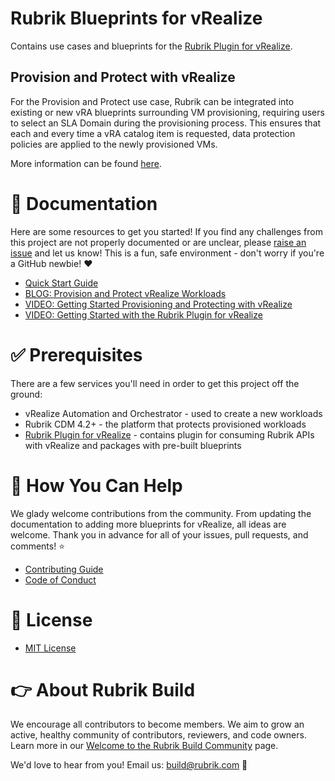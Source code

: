 # Rubrik Blueprints for vRealize

Contains use cases and blueprints for the [Rubrik Plugin for vRealize](https://github.com/rubrikinc/rubrik-plugin-for-vrealize). 

## Provision and Protect with vRealize
For the Provision and Protect use case, Rubrik can be integrated into existing or new vRA blueprints surrounding VM provisioning, requiring users to select an SLA Domain during the provisioning process. This ensures that each and every time a vRA catalog item is requested, data protection policies are applied to the newly provisioned VMs.

More information can be found [here](https://github.com/rubrikinc/rubrik-blueprints-for-vrealize/blob/master/Provision-and-Protect/README.md). 

# :blue_book: Documentation 

Here are some resources to get you started! If you find any challenges from this project are not properly documented or are unclear, please [raise an issue](https://github.com/rubrikinc/rubrik-blueprints-for-vrealize/issues/new/choose) and let us know! This is a fun, safe environment - don't worry if you're a GitHub newbie! :heart:

* [Quick Start Guide](https://github.com/rubrikinc/rubrik-blueprints-for-vrealize/blob/master/Provision-and-Protect/quick-start.md)
* [BLOG: Provision and Protect vRealize Workloads](https://www.rubrik.com/blog/provision-protect-vrealize-rubrik/)
* [VIDEO: Getting Started Provisioning and Protecting with vRealize](https://www.youtube.com/watch?v=T1FSBsVwg-g&feature=youtu.be)
* [VIDEO: Getting Started with the Rubrik Plugin for vRealize](https://www.youtube.com/watch?v=Bpzp64YwrCQ&feature=youtu.be)

# :white_check_mark: Prerequisites

There are a few services you'll need in order to get this project off the ground:

* vRealize Automation and Orchestrator - used to create a new workloads
* Rubrik CDM 4.2+ - the platform that protects provisioned workloads
* [Rubrik Plugin for vRealize](https://github.com/rubrikinc/rubrik-plugin-for-vrealize) - contains plugin for consuming Rubrik APIs with vRealize and packages with pre-built blueprints

# :muscle: How You Can Help

We glady welcome contributions from the community. From updating the documentation to adding more blueprints for vRealize, all ideas are welcome. Thank you in advance for all of your issues, pull requests, and comments! :star:

* [Contributing Guide](CONTRIBUTING.md)
* [Code of Conduct](CODE_OF_CONDUCT.md)

# :pushpin: License

* [MIT License](LICENSE)

# :point_right: About Rubrik Build

We encourage all contributors to become members. We aim to grow an active, healthy community of contributors, reviewers, and code owners. Learn more in our [Welcome to the Rubrik Build Community](https://github.com/rubrikinc/welcome-to-rubrik-build) page.

We'd love to hear from you! Email us: build@rubrik.com :love_letter:
